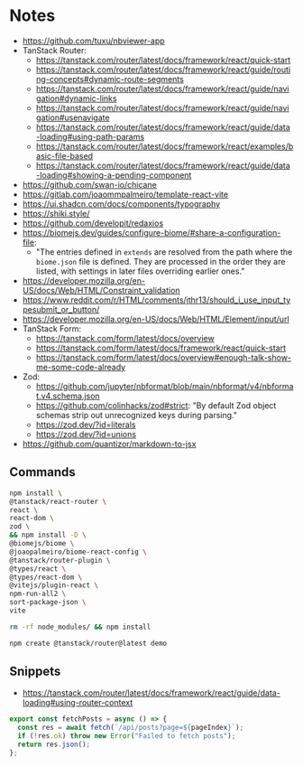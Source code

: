 # Notes

- https://github.com/tuxu/nbviewer-app
- TanStack Router:
  - https://tanstack.com/router/latest/docs/framework/react/quick-start
  - https://tanstack.com/router/latest/docs/framework/react/guide/routing-concepts#dynamic-route-segments
  - https://tanstack.com/router/latest/docs/framework/react/guide/navigation#dynamic-links
  - https://tanstack.com/router/latest/docs/framework/react/guide/navigation#usenavigate
  - https://tanstack.com/router/latest/docs/framework/react/guide/data-loading#using-path-params
  - https://tanstack.com/router/latest/docs/framework/react/examples/basic-file-based
  - https://tanstack.com/router/latest/docs/framework/react/guide/data-loading#showing-a-pending-component
- https://github.com/swan-io/chicane
- https://gitlab.com/joaommpalmeiro/template-react-vite
- https://ui.shadcn.com/docs/components/typography
- https://shiki.style/
- https://github.com/developit/redaxios
- https://biomejs.dev/guides/configure-biome/#share-a-configuration-file:
  - "The entries defined in `extends` are resolved from the path where the `biome.json` file is defined. They are processed in the order they are listed, with settings in later files overriding earlier ones."
- https://developer.mozilla.org/en-US/docs/Web/HTML/Constraint_validation
- https://www.reddit.com/r/HTML/comments/jthr13/should_i_use_input_typesubmit_or_button/
- https://developer.mozilla.org/en-US/docs/Web/HTML/Element/input/url
- TanStack Form:
  - https://tanstack.com/form/latest/docs/overview
  - https://tanstack.com/form/latest/docs/framework/react/quick-start
  - https://tanstack.com/form/latest/docs/overview#enough-talk-show-me-some-code-already
- Zod:
  - https://github.com/jupyter/nbformat/blob/main/nbformat/v4/nbformat.v4.schema.json
  - https://github.com/colinhacks/zod#strict: "By default Zod object schemas strip out unrecognized keys during parsing."
  - https://zod.dev/?id=literals
  - https://zod.dev/?id=unions
- https://github.com/quantizor/markdown-to-jsx

## Commands

```bash
npm install \
@tanstack/react-router \
react \
react-dom \
zod \
&& npm install -D \
@biomejs/biome \
@joaopalmeiro/biome-react-config \
@tanstack/router-plugin \
@types/react \
@types/react-dom \
@vitejs/plugin-react \
npm-run-all2 \
sort-package-json \
vite
```

```bash
rm -rf node_modules/ && npm install
```

```bash
npm create @tanstack/router@latest demo
```

## Snippets

- https://tanstack.com/router/latest/docs/framework/react/guide/data-loading#using-router-context

```ts
export const fetchPosts = async () => {
  const res = await fetch(`/api/posts?page=${pageIndex}`);
  if (!res.ok) throw new Error("Failed to fetch posts");
  return res.json();
};
```
